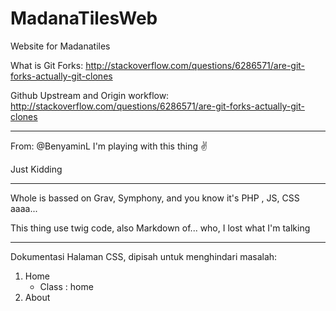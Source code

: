 # MadanaTilesWeb
Website for Madanatiles


What is Git Forks:
http://stackoverflow.com/questions/6286571/are-git-forks-actually-git-clones


Github Upstream and Origin workflow:
http://stackoverflow.com/questions/6286571/are-git-forks-actually-git-clones

---------------------------------------------------------------
From: @BenyaminL
I'm playing with this thing :v:

Just Kidding

______________________________________________________
Whole is bassed on Grav, Symphony, and you know it's PHP , JS, CSS aaaa...

This thing use twig code, also Markdown of... who, I lost what I'm talking

--------------------------------------------------------------
Dokumentasi Halaman CSS,  dipisah untuk menghindari masalah:
1. Home
    - Class : home
2. About

